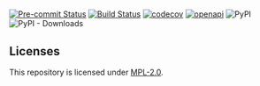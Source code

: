 #
[![Pre-commit Status](https://github.com/OpenG2P/openg2p-social-registry-portal-api/actions/workflows/pre-commit.yml/badge.svg?branch=develop)](https://github.com/OpenG2P/openg2p-social-registry-portal-api/actions/workflows/pre-commit.yml?query=branch%3Adevelop)
[![Build Status](https://github.com/OpenG2P/openg2p-social-registry-portal-api/actions/workflows/test.yml/badge.svg?branch=develop)](https://github.com/OpenG2P/openg2p-social-registry-portal-api/actions/workflows/test.yml?query=branch%3Adevelop)
[![codecov](https://codecov.io/gh/OpenG2P/openg2p-social-registry-portal-api/branch/develop/graph/badge.svg)](https://codecov.io/gh/OpenG2P/openg2p-social-registry-portal-api)
[![openapi](https://img.shields.io/badge/open--API-swagger-brightgreen)](https://validator.swagger.io/?url=https://raw.githubusercontent.com/OpenG2P/openg2p-social-registry-portal-api/develop/api-docs/generated/openapi.json)
![PyPI](https://img.shields.io/pypi/v/openg2p-social-registry-portal-api?label=pypi%20package)
![PyPI - Downloads](https://img.shields.io/pypi/dm/openg2p-social-registry-portal-api)



## Licenses

This repository is licensed under [MPL-2.0](LICENSE).
